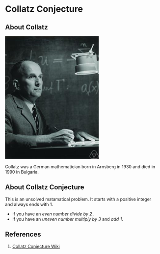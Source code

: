 # Collatz Conjecture

## About Collatz 
![Collatz](Lothar_Collatz.jpg)

Collatz was a German mathematician born in Arnsberg in 1930 and died in 1990 in Bulgaria. 

## About Collatz Conjecture 
This is an unsolved matamatical problem. It starts with a positive integer and always ends with 1. 

* If you have an *even number divide by 2* .
* If you have an *uneven number multiply by 3* and *add 1*.








## References  
1. [Collatz Conjecture Wiki](https://en.wikipedia.org/wiki/Collatz_conjecture)
